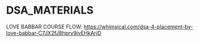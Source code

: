 # DSA_MATERIALS

LOVE BABBAR COURSE FLOW:
https://whimsical.com/dsa-4-placement-by-love-babbar-C7JX2fJ8hprv9ivEHkArjD
